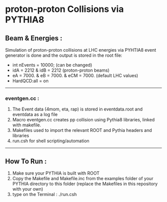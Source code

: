 # proton-proton Collisions via PYTHIA8

## Beam & Energies :

Simulation of proton-proton collisions at LHC energies via PYHTIA8 event generator is done and the output is stored in the root file:
* int nEvents = 10000; (can be changed)
* idA = 2212 & idB = 2212 (proton-proton beams)
* eA  = 7000. & eB  = 7000. & eCM  = 7000. (default LHC values)
* HardQCD:all = on

--------------------------------------------------------------------------------------------

### eventgen.cc :

1. The Event data (4mom, eta, rap) is stored in eventdata.root and eventdata as a log file
2. Macro eventgen.cc creates pp collision using Pythia8 libraries, linked with makefile.
3. Makefiles used to import the relevant ROOT and Pythia headers and libraries
4. run.csh for shell scripting/automation

--------------------------------------------------------------------------------------------

## How To Run :

1. Make sure your PYTHIA is built with ROOT
2. Copy the Makefile and Makefile.inc from the examples folder of your PYTHIA directory to this folder (replace the Makefiles in this repository with your own)
3. type on the Terminal : ./run.csh
